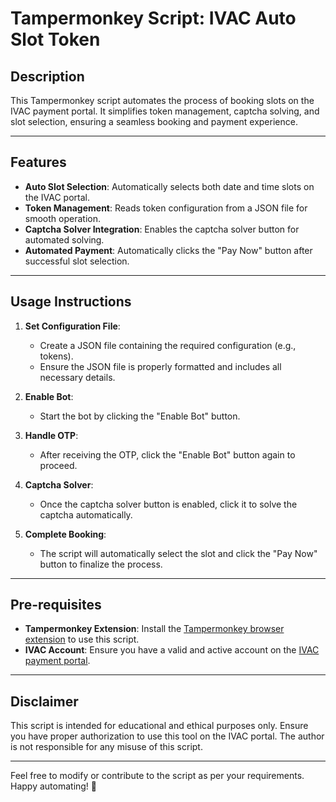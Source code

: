 # Tampermonkey Script: IVAC Auto Slot Token

## Description
This Tampermonkey script automates the process of booking slots on the IVAC payment portal. It simplifies token management, captcha solving, and slot selection, ensuring a seamless booking and payment experience.

---

## Features
- **Auto Slot Selection**: Automatically selects both date and time slots on the IVAC portal.
- **Token Management**: Reads token configuration from a JSON file for smooth operation.
- **Captcha Solver Integration**: Enables the captcha solver button for automated solving.
- **Automated Payment**: Automatically clicks the "Pay Now" button after successful slot selection.

---

## Usage Instructions
1. **Set Configuration File**:
   - Create a JSON file containing the required configuration (e.g., tokens).
   - Ensure the JSON file is properly formatted and includes all necessary details.

2. **Enable Bot**:
   - Start the bot by clicking the "Enable Bot" button.

3. **Handle OTP**:
   - After receiving the OTP, click the "Enable Bot" button again to proceed.

4. **Captcha Solver**:
   - Once the captcha solver button is enabled, click it to solve the captcha automatically.

5. **Complete Booking**:
   - The script will automatically select the slot and click the "Pay Now" button to finalize the process.

---

## Pre-requisites
- **Tampermonkey Extension**: Install the [Tampermonkey browser extension](https://www.tampermonkey.net/) to use this script.
- **IVAC Account**: Ensure you have a valid and active account on the [IVAC payment portal](https://payment.ivacbd.com/).

---

## Disclaimer
This script is intended for educational and ethical purposes only. Ensure you have proper authorization to use this tool on the IVAC portal. The author is not responsible for any misuse of this script.

---

Feel free to modify or contribute to the script as per your requirements. Happy automating! 🚀
